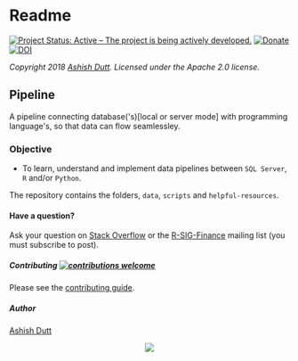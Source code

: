 # Readme
[![Project Status: Active – The project is being actively developed.](http://www.repostatus.org/badges/latest/active.svg)](http://www.repostatus.org/#active) [![Donate](http://i.imgur.com/vCIGFrH.png)](https://paypal.me/ashishdutt/25) [![DOI](https://zenodo.org/badge/62351661.svg)](https://zenodo.org/badge/latestdoi/62351661)

*Copyright 2018 [Ashish Dutt](https://duttashi.github.io/). Licensed under the Apache 2.0 license.*

## Pipeline
A pipeline connecting database('s)[local or server mode] with programming language's, so that data can flow seamlessley. 

### Objective

- To learn, understand and implement data pipelines between `SQL Server`, `R` and/or `Python`.

The repository contains the folders, `data`, `scripts` and `helpful-resources`.

#### Have a question?

Ask your question on [Stack Overflow](http://stackoverflow.com/questions/tagged/r)
or the [R-SIG-Finance](https://stat.ethz.ch/mailman/listinfo/r-sig-finance)
mailing list (you must subscribe to post).

##### Contributing [![contributions welcome](https://img.shields.io/badge/contributions-welcome-brightgreen.svg?style=flat)](https://github.com/dwyl/esta/issues)

Please see the [contributing guide](CONTRIBUTING.md).

##### Author
[Ashish Dutt](https://duttashi.github.io/about/)


<p align="center">
<a href="https://www.paypal.me/ashishdutt">
<img src="https://www.paypalobjects.com/en_US/i/btn/btn_donate_LG.gif" />
</a>
</p>
